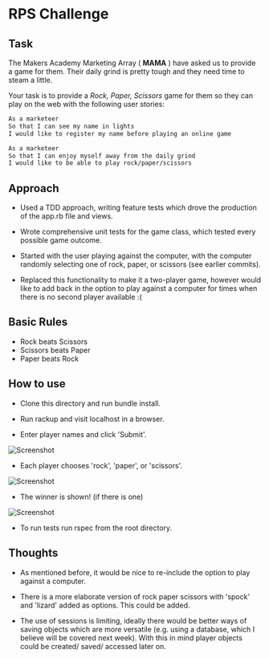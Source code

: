 # RPS Challenge

## Task

The Makers Academy Marketing Array ( **MAMA** ) have asked us to provide a game for them. Their daily grind is pretty tough and they need time to steam a little.

Your task is to provide a _Rock, Paper, Scissors_ game for them so they can play on the web with the following user stories:

```sh
As a marketeer
So that I can see my name in lights
I would like to register my name before playing an online game

As a marketeer
So that I can enjoy myself away from the daily grind
I would like to be able to play rock/paper/scissors
```

## Approach

* Used a TDD approach, writing feature tests which drove the production of the
app.rb file and views.

* Wrote comprehensive unit tests for the game class, which tested every
possible game outcome.

* Started with the user playing against the computer, with the computer
randomly selecting one of rock, paper, or scissors (see earlier commits).

* Replaced this functionality to make it a two-player game, however would like
to add back in the option to play against a computer for times when there is no
second player available :(

## Basic Rules

- Rock beats Scissors
- Scissors beats Paper
- Paper beats Rock

## How to use

* Clone this directory and run bundle install.

* Run rackup and visit localhost in a browser.

* Enter player names and click 'Submit'.

![Screenshot](https://i.imgur.com/SLS2SDp.png)

* Each player chooses 'rock', 'paper', or 'scissors'.

![Screenshot](https://i.imgur.com/LqgXQwx.png)

* The winner is shown! (if there is one)

![Screenshot](https://i.imgur.com/XNmSgfT.png)

* To run tests run rspec from the root directory.

## Thoughts

* As mentioned before, it would be nice to re-include the option to play
against a computer.

* There is a more elaborate version of rock paper scissors with 'spock' and
'lizard' added as options. This could be added.

* The use of sessions is limiting, ideally there would be better ways of
saving objects which are more versatile (e.g. using a database, which I
believe will be covered next week). With this in mind player objects could be
created/ saved/ accessed later on.
